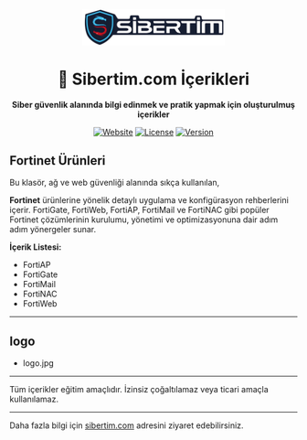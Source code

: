 <div align="center">
  <img src="logo/logo.jpg" alt="Sibertim.com Logo" width="250"/>
  
  # 🔐 Sibertim.com İçerikleri
  
  **Siber güvenlik alanında bilgi edinmek ve pratik yapmak için oluşturulmuş içerikler**
  
  [![Website](https://img.shields.io/badge/Website-sibertim.com-blue?style=for-the-badge)](https://sibertim.com)
  [![License](https://img.shields.io/badge/License-Educational-green?style=for-the-badge)](LICENSE)
  [![Version](https://img.shields.io/badge/Version-2025.07.28-orange?style=for-the-badge)](#)
  
</div>

## Fortinet Ürünleri
Bu klasör, ağ ve web güvenliği alanında sıkça kullanılan,

**Fortinet** ürünlerine yönelik detaylı uygulama ve konfigürasyon rehberlerini içerir. FortiGate, FortiWeb, FortiAP, FortiMail ve FortiNAC gibi popüler Fortinet çözümlerinin kurulumu, yönetimi ve optimizasyonuna dair adım adım yönergeler sunar.

**İçerik Listesi:**
- FortiAP
- FortiGate
- FortiMail
- FortiNAC
- FortiWeb

---

## logo

- logo.jpg

---

Tüm içerikler eğitim amaçlıdır. İzinsiz çoğaltılamaz veya ticari amaçla kullanılamaz.

---

Daha fazla bilgi için [sibertim.com](https://sibertim.com) adresini ziyaret edebilirsiniz.
